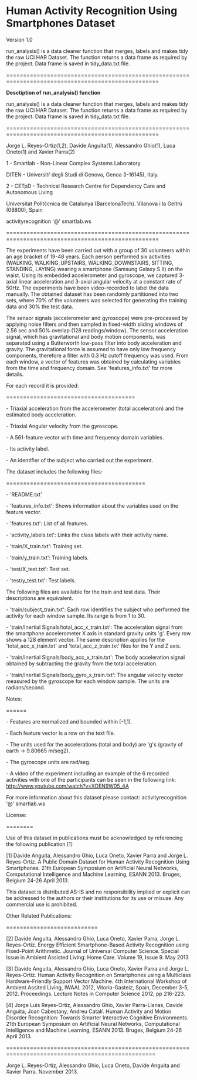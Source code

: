# Human Activity Recognition Using Smartphones Dataset

Version 1.0

run_analysis() is a data cleaner function that merges, labels and makes tidy the raw UCI HAR Dataset. The function returns a data frame as required by the project. Data frame is saved in tidy_data.txt file.

===================================================================================================

**Desctiption of run_analysis() function**

run_analysis() is a data cleaner function that merges, labels and makes tidy the raw UCI HAR Dataset. The function returns a data frame as required by the project. Data frame is saved in tidy_data.txt file.

===================================================================================================

Jorge L. Reyes-Ortiz(1,2), Davide Anguita(1), Alessandro Ghio(1), Luca Oneto(1) and Xavier Parra(2)

1 - Smartlab - Non-Linear Complex Systems Laboratory

DITEN - Universitŕ degli Studi di Genova, Genoa (I-16145), Italy.

2 - CETpD - Technical Research Centre for Dependency Care and Autonomous Living

Universitat Politčcnica de Catalunya (BarcelonaTech). Vilanova i la Geltrú (08800), Spain

activityrecognition '\@' smartlab.ws

===================================================================================================

The experiments have been carried out with a group of 30 volunteers within an age bracket of 19-48 years. Each person performed six activities (WALKING, WALKING_UPSTAIRS, WALKING_DOWNSTAIRS, SITTING, STANDING, LAYING) wearing a smartphone (Samsung Galaxy S II) on the waist. Using its embedded accelerometer and gyroscope, we captured 3-axial linear acceleration and 3-axial angular velocity at a constant rate of 50Hz. The experiments have been video-recorded to label the data manually. The obtained dataset has been randomly partitioned into two sets, where 70% of the volunteers was selected for generating the training data and 30% the test data.

The sensor signals (accelerometer and gyroscope) were pre-processed by applying noise filters and then sampled in fixed-width sliding windows of 2.56 sec and 50% overlap (128 readings/window). The sensor acceleration signal, which has gravitational and body motion components, was separated using a Butterworth low-pass filter into body acceleration and gravity. The gravitational force is assumed to have only low frequency components, therefore a filter with 0.3 Hz cutoff frequency was used. From each window, a vector of features was obtained by calculating variables from the time and frequency domain. See 'features_info.txt' for more details.

For each record it is provided:

======================================

\- Triaxial acceleration from the accelerometer (total acceleration) and the estimated body acceleration.

\- Triaxial Angular velocity from the gyroscope.

\- A 561-feature vector with time and frequency domain variables.

\- Its activity label.

\- An identifier of the subject who carried out the experiment.

The dataset includes the following files:

=========================================

\- 'README.txt'

\- 'features_info.txt': Shows information about the variables used on the feature vector.

\- 'features.txt': List of all features.

\- 'activity_labels.txt': Links the class labels with their activity name.

\- 'train/X_train.txt': Training set.

\- 'train/y_train.txt': Training labels.

\- 'test/X_test.txt': Test set.

\- 'test/y_test.txt': Test labels.

The following files are available for the train and test data. Their descriptions are equivalent.

\- 'train/subject_train.txt': Each row identifies the subject who performed the activity for each window sample. Its range is from 1 to 30.

\- 'train/Inertial Signals/total_acc_x\_train.txt': The acceleration signal from the smartphone accelerometer X axis in standard gravity units 'g'. Every row shows a 128 element vector. The same description applies for the 'total_acc_x\_train.txt' and 'total_acc_z\_train.txt' files for the Y and Z axis.

\- 'train/Inertial Signals/body_acc_x\_train.txt': The body acceleration signal obtained by subtracting the gravity from the total acceleration.

\- 'train/Inertial Signals/body_gyro_x\_train.txt': The angular velocity vector measured by the gyroscope for each window sample. The units are radians/second.

Notes:

======

\- Features are normalized and bounded within [-1,1].

\- Each feature vector is a row on the text file.

\- The units used for the accelerations (total and body) are 'g's (gravity of earth -\> 9.80665 m/seg2).

\- The gyroscope units are rad/seg.

\- A video of the experiment including an example of the 6 recorded activities with one of the participants can be seen in the following link: <http://www.youtube.com/watch?v=XOEN9W05_4A>

For more information about this dataset please contact: activityrecognition '\@' smartlab.ws

License:

========

Use of this dataset in publications must be acknowledged by referencing the following publication [1]

[1] Davide Anguita, Alessandro Ghio, Luca Oneto, Xavier Parra and Jorge L. Reyes-Ortiz. A Public Domain Dataset for Human Activity Recognition Using Smartphones. 21th European Symposium on Artificial Neural Networks, Computational Intelligence and Machine Learning, ESANN 2013. Bruges, Belgium 24-26 April 2013.

This dataset is distributed AS-IS and no responsibility implied or explicit can be addressed to the authors or their institutions for its use or misuse. Any commercial use is prohibited.

Other Related Publications:

===========================

[2] Davide Anguita, Alessandro Ghio, Luca Oneto, Xavier Parra, Jorge L. Reyes-Ortiz. Energy Efficient Smartphone-Based Activity Recognition using Fixed-Point Arithmetic. Journal of Universal Computer Science. Special Issue in Ambient Assisted Living: Home Care. Volume 19, Issue 9. May 2013

[3] Davide Anguita, Alessandro Ghio, Luca Oneto, Xavier Parra and Jorge L. Reyes-Ortiz. Human Activity Recognition on Smartphones using a Multiclass Hardware-Friendly Support Vector Machine. 4th International Workshop of Ambient Assited Living, IWAAL 2012, Vitoria-Gasteiz, Spain, December 3-5, 2012. Proceedings. Lecture Notes in Computer Science 2012, pp 216-223.

[4] Jorge Luis Reyes-Ortiz, Alessandro Ghio, Xavier Parra-Llanas, Davide Anguita, Joan Cabestany, Andreu Catalŕ. Human Activity and Motion Disorder Recognition: Towards Smarter Interactive Cognitive Environments. 21th European Symposium on Artificial Neural Networks, Computational Intelligence and Machine Learning, ESANN 2013. Bruges, Belgium 24-26 April 2013.

==================================================================================================

Jorge L. Reyes-Ortiz, Alessandro Ghio, Luca Oneto, Davide Anguita and Xavier Parra. November 2013.
